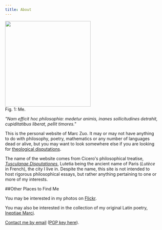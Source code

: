 ```yaml
---
title: About
---
```


<div class="figure-about"><img src="../images/me.jpg" width="280px" /><div class="image-caption">Fig. 1: Me.</div></div>

_"Nam efficit hoc philosophia: medetur animis, inanes sollicitudines detrahit, cupiditatibus liberat, pellit timores."_

This is the personal website of Marc Zuo. It may or may not have anything to do with philosophy,
poetry, mathematics or any number of languages dead or alive, but you may want to look somewhere
else if you are looking for [theological disputations](https://en.wikipedia.org/wiki/Disputation).

The name of the website comes from Cicero's philosophical treatise, [_Tusculanae
Disputationes_](https://en.wikipedia.org/wiki/Tusculanae_Disputationes), Lutetia being the ancient
name of Paris (_Lutèce_ in French), the city I live in. Despite the name, this site is not intended
to host rigorous philosophical essays, but rather anything pertaining to one or more of my
interests.

##Other Places to Find Me

You may be interested in my photos on [Flickr](https://www.flickr.com/photos/zuocius/).

You may also be interested in the collection of my original Latin poetry, [Ineptiae
Marci](http://ineptiae.tumblr.com).

[Contact me by email](mailto:marc@disputation.es) ([PGP key here](https://sks-keyservers.net/pks/lookup?op=get&search=0xCD712062CF2A5857)).
